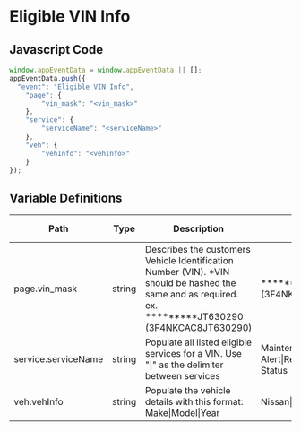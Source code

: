 # Eligible VIN Info

### 

## Javascript Code
```js
window.appEventData = window.appEventData || [];
appEventData.push({
  "event": "Eligible VIN Info",
    "page": {
        "vin_mask": "<vin_mask>"
    },
    "service": {
        "serviceName": "<serviceName>"
    },
    "veh": {
        "vehInfo": "<vehInfo>"
    }
});
```

## Variable Definitions

|Path|Type|Description|Example|Pattern|Min Length|Max Length|Minimum|Maximum|Multiple Of|
| --- | --- | --- | --- | --- | --- | --- | --- | --- | --- |
|page.vin_mask|string|Describes the customers Vehicle Identification Number \(VIN\). \*VIN should be hashed the same and as required. ex.  \*\*\*\*\*\*\*\*\*JT630290 \(3F4NKCAC8JT630290\)|\*\*\*\*\*\*\*\*\*JT630290 \(3F4NKCAC8JT630290\)|||||||
|service.serviceName|string|Populate all listed eligible services for a VIN. Use "\|" as the delimiter between services|Maintenance Alert\|Remote Battery Status|||||||
|veh.vehInfo|string|Populate the vehicle details with this format: Make\|Model\|Year|Nissan\|Sentra\|2022|||||||




